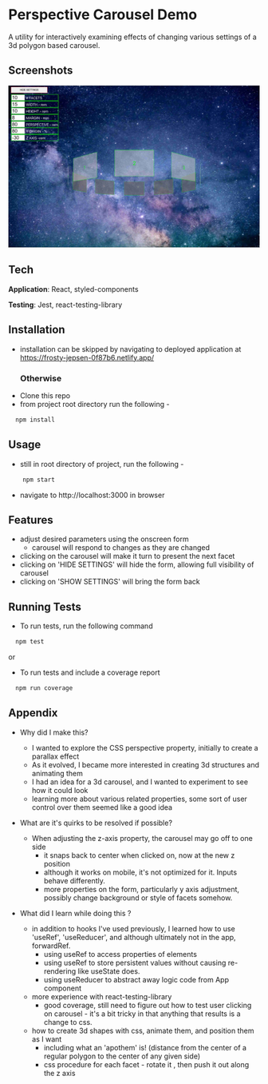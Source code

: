 # Perspective Carousel Demo

A utility for interactively examining effects of changing various settings
of a 3d polygon based carousel.

## Screenshots

![App Screenshot](https://raw.githubusercontent.com/Chris-Hesterman/ch-images/master/perspective-carousel.jpg?raw=true)

## Tech

**Application**: React, styled-components

**Testing**: Jest, react-testing-library

## Installation

- installation can be skipped by navigating to deployed application at https://frosty-jepsen-0f87b6.netlify.app/
  ### Otherwise
- Clone this repo
- from project root directory run the following -

```bash
  npm install
```

## Usage

- still in root directory of project, run the following -

```bash
    npm start
```

- navigate to http://localhost:3000 in browser

## Features

- adjust desired parameters using the onscreen form
  - carousel will respond to changes as they are changed
- clicking on the carousel will make it turn to present the next facet
- clicking on 'HIDE SETTINGS' will hide the form, allowing full visibility of carousel
- clicking on 'SHOW SETTINGS' will bring the form back

## Running Tests

- To run tests, run the following command

```bash
  npm test
```

or

- To run tests and include a coverage report

```bash
  npm run coverage
```

## Appendix

- Why did I make this?

  - I wanted to explore the CSS perspective property, initially to create a parallax effect
  - As it evolved, I became more interested in creating 3d structures and animating them
  - I had an idea for a 3d carousel, and I wanted to experiment to see how it could look
  - learning more about various related properties, some sort of user control over them seemed like a good idea

- What are it's quirks to be resolved if possible?

  - When adjusting the z-axis property, the carousel may go off to one side
    - it snaps back to center when clicked on, now at the new z position
    - although it works on mobile, it's not optimized for it. Inputs behave differently.
    - more properties on the form, particularly y axis adjustment, possibly change background or style of facets somehow.

- What did I learn while doing this ?
  - in addition to hooks I've used previously, I learned how to use 'useRef', 'useReducer', and although ultimately not in the app, forwardRef.
    - using useRef to access properties of elements
    - using useRef to store persistent values without causing re-rendering like useState does.
    - using useReducer to abstract away logic code from App component
  - more experience with react-testing-library
    - good coverage, still need to figure out how to test user clicking on carousel - it's a bit tricky in that anything that results is a change to css.
  - how to create 3d shapes with css, animate them, and position them as I want
    - including what an 'apothem' is! (distance from the center of a regular polygon to the center of any given side)
    - css procedure for each facet - rotate it , then push it out along the z axis
